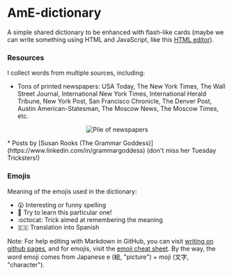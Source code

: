 # AmE-dictionary
A simple shared dictionary to be enhanced with flash-like cards (maybe we can write something using HTML and JavaScript, like this [HTML editor](http://mrdoob.com/projects/htmleditor/)).

### Resources

I collect words from multiple sources, including:
* Tons of printed newspapers: USA Today, The New York Times, The Wall Street Journal, International New York Times, International Herald Tribune, New York Post, San Francisco Chronicle, The Denver Post, Austin American-Statesman, The Moscow News, The Moscow Times, etc.

<p align="center">
  <img src="https://dl.dropboxusercontent.com/u/1068081/Shared-images/AmE-dictionary--Pile-of-newspapers--256x256.jpg?raw=true" alt="Pile of newspapers"/>
</p>
* Posts by [Susan Rooks (The Grammar Goddess)](https://www.linkedin.com/in/grammargoddess) (don't miss her Tuesday Tricksters!)

### Emojis

Meaning of the emojis used in the dictionary:
- :open_mouth: Interesting or funny spelling
- :dart: Try to learn this particular one!
- :octocat: Trick aimed at remembering the meaning
- :es: Translation into Spanish

Note: For help editing with Markdown in GitHub, you can visit [writing on github pages](https://help.github.com/categories/writing-on-github/), and for emojis, visit the [emoji cheat sheet](http://www.emoji-cheat-sheet.com/). By the way, the word emoji comes from Japanese e (絵, "picture") + moji (文字, "character").
